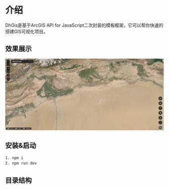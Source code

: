 # 介绍

DhGis是基于ArcGIS API for JavaScript二次封装的模板框架，它可以帮你快速的搭建GIS可视化项目。

## 效果展示

![image](demo.png)

## 安装&启动

```bash
1. npm i 
2. npm run dev
```

## 目录结构

